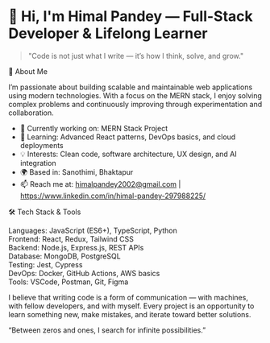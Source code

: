 # 👋 Hi, I'm Himal Pandey — Full-Stack Developer & Lifelong Learner

> "Code is not just what I write — it’s how I think, solve, and grow."



🚀 About Me

I’m passionate about building scalable and maintainable web applications using modern technologies. With a focus on the MERN stack, I enjoy solving complex problems and continuously improving through experimentation and collaboration.

- 🔭 Currently working on: MERN Stack Project  
- 🌱 Learning: Advanced React patterns, DevOps basics, and cloud deployments  
- 💡 Interests: Clean code, software architecture, UX design, and AI integration  
- 🌍 Based in: Sanothimi, Bhaktapur  
- 📫 Reach me at: himalpandey2002@gmail.com | https://www.linkedin.com/in/himal-pandey-297988225/ 



🛠 Tech Stack & Tools

Languages: JavaScript (ES6+), TypeScript, Python  
Frontend: React, Redux, Tailwind CSS  
Backend: Node.js, Express.js, REST APIs  
Database: MongoDB, PostgreSQL  
Testing: Jest, Cypress  
DevOps: Docker, GitHub Actions, AWS basics  
Tools: VSCode, Postman, Git, Figma


I believe that writing code is a form of communication — with machines, with fellow developers, and with myself. Every project is an opportunity to learn something new, make mistakes, and iterate toward better solutions.


“Between zeros and ones, I search for infinite possibilities.”
